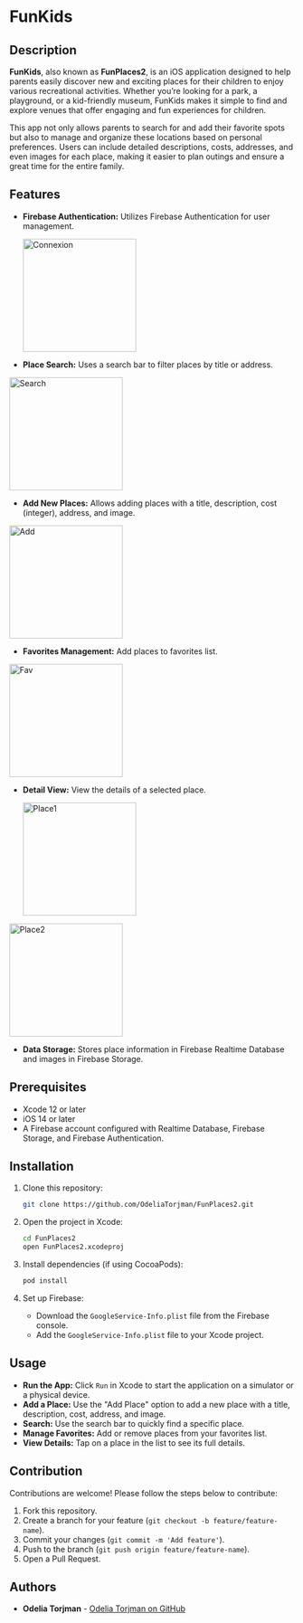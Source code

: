 # FunKids

## Description

**FunKids**, also known as **FunPlaces2**, is an iOS application designed to help parents easily discover new and exciting places for their children to enjoy various recreational activities. Whether you’re looking for a park, a playground, or a kid-friendly museum, FunKids makes it simple to find and explore venues that offer engaging and fun experiences for children.

This app not only allows parents to search for and add their favorite spots but also to manage and organize these locations based on personal preferences. Users can include detailed descriptions, costs, addresses, and even images for each place, making it easier to plan outings and ensure a great time for the entire family.

## Features

- **Firebase Authentication:** Utilizes Firebase Authentication for user management.
  
  <img width="200" alt="Connexion" src="https://github.com/user-attachments/assets/9e23b7e2-9670-4754-bffb-f5bfcc820f0a">

- **Place Search:** Uses a search bar to filter places by title or address.
 <img width="200" alt="Search" src="https://github.com/user-attachments/assets/90741517-9baf-448e-8bf3-fa6a5d2bb6df">

- **Add New Places:** Allows adding places with a title, description, cost (integer), address, and image.
 <img width="200" alt="Add" src="https://github.com/user-attachments/assets/5bb175d7-a34d-4a08-a8f6-562acfd8ce2b">

- **Favorites Management:** Add places to favorites list.
 <img width="200" alt="Fav" src="https://github.com/user-attachments/assets/1fefe1fb-d5c6-4ac2-8dc4-4178c2e2855c">

- **Detail View:** View the details of a selected place.
  
  <img width="200" alt="Place1" src="https://github.com/user-attachments/assets/d59a532c-0709-4bd1-9b49-258f31c12c0f">
<img width="200" alt="Place2" src="https://github.com/user-attachments/assets/8a58b158-40b0-41a7-a54c-2386f6b04e7f">

- **Data Storage:** Stores place information in Firebase Realtime Database and images in Firebase Storage.

## Prerequisites

- Xcode 12 or later
- iOS 14 or later
- A Firebase account configured with Realtime Database, Firebase Storage, and Firebase Authentication.

## Installation

1. Clone this repository:
    ```bash
    git clone https://github.com/OdeliaTorjman/FunPlaces2.git
    ```

2. Open the project in Xcode:
    ```bash
    cd FunPlaces2
    open FunPlaces2.xcodeproj
    ```

3. Install dependencies (if using CocoaPods):
    ```bash
    pod install
    ```

4. Set up Firebase:
   - Download the `GoogleService-Info.plist` file from the Firebase console.
   - Add the `GoogleService-Info.plist` file to your Xcode project.

## Usage

- **Run the App:** Click `Run` in Xcode to start the application on a simulator or a physical device.
- **Add a Place:** Use the "Add Place" option to add a new place with a title, description, cost, address, and image.
- **Search:** Use the search bar to quickly find a specific place.
- **Manage Favorites:** Add or remove places from your favorites list.
- **View Details:** Tap on a place in the list to see its full details.

## Contribution

Contributions are welcome! Please follow the steps below to contribute:

1. Fork this repository.
2. Create a branch for your feature (`git checkout -b feature/feature-name`).
3. Commit your changes (`git commit -m 'Add feature'`).
4. Push to the branch (`git push origin feature/feature-name`).
5. Open a Pull Request.

## Authors

- **Odelia Torjman** - [Odelia Torjman on GitHub](https://github.com/OdeliaTorjman)
